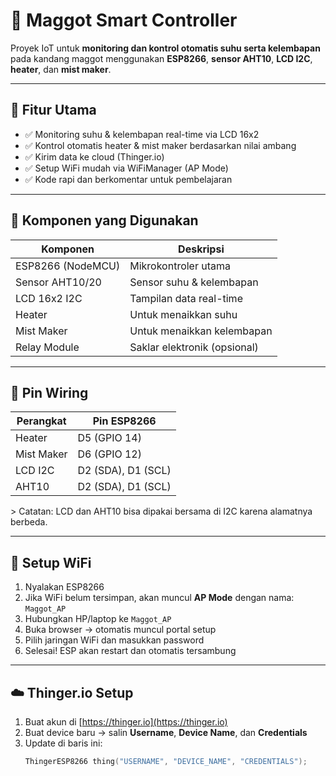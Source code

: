 # 🐛 Maggot Smart Controller

Proyek IoT untuk **monitoring dan kontrol otomatis suhu serta kelembapan** pada kandang maggot menggunakan **ESP8266**, **sensor AHT10**, **LCD I2C**, **heater**, dan **mist maker**.

---

## 📸 Fitur Utama

- ✅ Monitoring suhu & kelembapan real-time via LCD 16x2
- ✅ Kontrol otomatis heater & mist maker berdasarkan nilai ambang
- ✅ Kirim data ke cloud (Thinger.io)
- ✅ Setup WiFi mudah via WiFiManager (AP Mode)
- ✅ Kode rapi dan berkomentar untuk pembelajaran

---

## 🧰 Komponen yang Digunakan

| Komponen         | Deskripsi                        |
|------------------|----------------------------------|
| ESP8266 (NodeMCU)| Mikrokontroler utama             |
| Sensor AHT10/20   | Sensor suhu & kelembapan         |
| LCD 16x2 I2C      | Tampilan data real-time          |
| Heater            | Untuk menaikkan suhu             |
| Mist Maker        | Untuk menaikkan kelembapan       |
| Relay Module      | Saklar elektronik (opsional)     |

---

## 🔌 Pin Wiring

| Perangkat   | Pin ESP8266 |
|-------------|-------------|
| Heater      | D5 (GPIO 14)|
| Mist Maker  | D6 (GPIO 12)|
| LCD I2C     | D2 (SDA), D1 (SCL) |
| AHT10       | D2 (SDA), D1 (SCL) |

&gt; Catatan: LCD dan AHT10 bisa dipakai bersama di I2C karena alamatnya berbeda.

---

## 📲 Setup WiFi

1. Nyalakan ESP8266
2. Jika WiFi belum tersimpan, akan muncul **AP Mode** dengan nama: `Maggot_AP`
3. Hubungkan HP/laptop ke `Maggot_AP`
4. Buka browser → otomatis muncul portal setup
5. Pilih jaringan WiFi dan masukkan password
6. Selesai! ESP akan restart dan otomatis tersambung

---

## ☁️ Thinger.io Setup

1. Buat akun di [https://thinger.io](https://thinger.io)
2. Buat device baru → salin **Username**, **Device Name**, dan **Credentials**
3. Update di baris ini:
   ```cpp
   ThingerESP8266 thing("USERNAME", "DEVICE_NAME", "CREDENTIALS");
